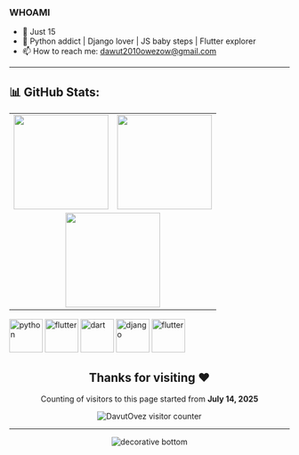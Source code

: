 ### WHOAMI
- 🧃 Just 15
- 🐍 Python addict | Django lover | JS baby steps | Flutter explorer    
- 📫 How to reach me: [dawut2010owezow@gmail.com](mailto:dawut2010owezow@gmail.com)

---

## 📊 GitHub Stats:

<table>
  <tr>
    <td>
      <img height="170em" src="https://github-readme-stats.vercel.app/api?username=DavutOvez&show_icons=true&theme=radical&count_private=true" />
    </td>
    <td>
      <img height="170em" src="https://github-readme-stats.vercel.app/api/top-langs/?username=DavutOvez&layout=compact&show_icons=true&theme=radical&langs_count=8" />
    </td>
  </tr>
  <tr>
    <td colspan="2" align="center">
      <img height="170em" src="https://streak-stats.demolab.com?user=DavutOvez&theme=radical" />
    </td>
  </tr>
</table>

<p>
  <img src="https://cdn.jsdelivr.net/gh/devicons/devicon/icons/python/python-original.svg" alt="python" width="60" height="60"/>
  <img src="https://cdn.jsdelivr.net/gh/devicons/devicon/icons/javascript/javascript-original.svg" alt="flutter" width="60" height="60"/>
  <img src="https://cdn.jsdelivr.net/gh/devicons/devicon/icons/dart/dart-original.svg" alt="dart" width="60" height="60"/>
  <img src="https://cdn.jsdelivr.net/gh/devicons/devicon/icons/django/django-plain.svg" alt="django" width="60" height="60"/>
  <img src="https://cdn.jsdelivr.net/gh/devicons/devicon/icons/flutter/flutter-original.svg" alt="flutter" width="60" height="60"/>
</p>


<h2 align="center">Thanks for visiting ❤️</h2>

<p align="center">Counting of visitors to this page started from <strong>July 14, 2025</strong></p>

<p align="center">
  <img src="https://count.getloli.com/get/@DavutOvez-counter" alt="DavutOvez visitor counter" />
</p>

---

<p align="center">
  <img src="https://github.com/BEPb/BEPb/raw/main/assets/Bottom_down.svg" alt="decorative bottom" />
</p>
